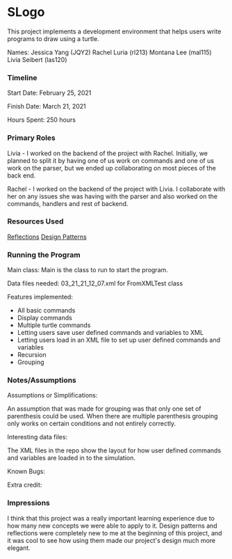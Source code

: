 SLogo
====

This project implements a development environment that helps users write programs to draw using a turtle.

Names:
Jessica Yang (JQY2)
Rachel Luria (rl213)
Montana Lee (mal115)
Livia Seibert (las120)

### Timeline

Start Date: February 25, 2021

Finish Date: March 21, 2021

Hours Spent: 250 hours

### Primary Roles

Livia - I worked on the backend of the project with Rachel. Initially, we planned to split it by having
one of us work on commands and one of us work on the parser, but we ended up collaborating on most pieces
of the back end.

Rachel - I worked on the backend of the project with Livia. I collaborate with her on any issues she was
having with the parser and also worked on the commands, handlers and rest of backend.

### Resources Used

[Reflections](https://docs.oracle.com/javase/tutorial/reflect/index.html)
[Design Patterns](http://www.oodesign.com)

### Running the Program

Main class: Main is the class to run to start the program.

Data files needed: 03_21_21_12_07.xml for FromXMLTest class

Features implemented:
- All basic commands
- Display commands
- Multiple turtle commands
- Letting users save user defined commands and variables to XML
- Letting users load in an XML file to set up user defined commands and variables
- Recursion
- Grouping


### Notes/Assumptions

Assumptions or Simplifications:

An assumption that was made for grouping was that only one set of parenthesis
could be used. When there are multiple parenthesis grouping only works on certain 
conditions and not entirely correctly.

Interesting data files:

The XML files in the repo show the layout for how user defined commands and variables are loaded
in to the simulation.

Known Bugs:

Extra credit:


### Impressions
I think that this project was a really important learning experience due to how many new concepts we
were able to apply to it. Design patterns and reflections were completely new to me at the beginning
of this project, and it was cool to see how using them made our project's design much more elegant.
